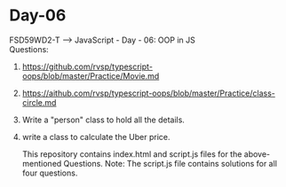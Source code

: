 # Day-06
FSD59WD2-T --> JavaScript - Day - 06: OOP in JS  
Questions:  
1. https://github.com/rvsp/typescript-oops/blob/master/Practice/Movie.md  
2. https://aithub.com/rvsp/typescript-oops/blob/master/Practice/class-circle.md  
3. Write a "person" class to hold all the details.  
4. write a class to calculate the Uber price.

   This repository contains index.html and script.js files for the above-mentioned Questions.
   Note: The script.js file contains solutions for all four questions.

